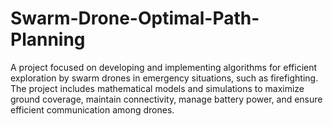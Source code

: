 # Swarm-Drone-Optimal-Path-Planning
A project focused on developing and implementing algorithms for efficient exploration by swarm drones in emergency situations, such as firefighting. The project includes mathematical models and simulations to maximize ground coverage, maintain connectivity, manage battery power, and ensure efficient communication among drones.
